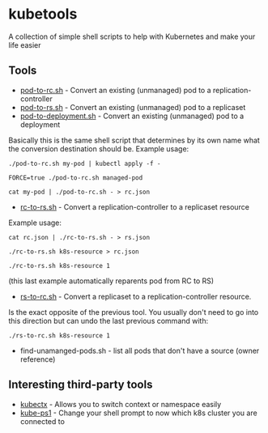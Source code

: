 # kubetools
A collection of simple shell scripts to help with Kubernetes and make your life easier

## Tools

* [pod-to-rc.sh](./pod-to-rc.sh) - Convert an existing (unmanaged) pod to a replication-controller
* [pod-to-rs.sh](./pod-to-rs.sh) - Convert an existing (unmanaged) pod to a replicaset
* [pod-to-deployment.sh](./pod-to-deployment.sh) - Convert an existing (unmanaged) pod to a deployment

Basically this is the same shell script that determines by its own name what the conversion destination should be.
Example usage:

```
./pod-to-rc.sh my-pod | kubectl apply -f -
```
```
FORCE=true ./pod-to-rc.sh managed-pod
```
```
cat my-pod | ./pod-to-rc.sh - > rc.json
```

* [rc-to-rs.sh](./rc-to-rs.sh) - Convert a replication-controller to a replicaset resource

Example usage:

```
cat rc.json | ./rc-to-rs.sh - > rs.json
```
```
./rc-to-rs.sh k8s-resource > rc.json
```
```
./rc-to-rs.sh k8s-resource 1
```
(this last example automatically reparents pod from RC to RS)

* [rs-to-rc.sh](./rs-to-rc.sh) - Convert a replicaset to a replication-controller resource.

Is the exact opposite of the previous tool. You usually don't need to go into this direction but can undo the last previous 
command with:

```
./rs-to-rc.sh k8s-resource 1
```

* find-unamanged-pods.sh - list all pods that don't have a source (owner reference)

## Interesting third-party tools

* [kubectx](https://github.com/ahmetb/kubectx) - Allows you to switch context or namespace easily
* [kube-ps1](https://github.com/jonmosco/kube-ps1) - Change your shell prompt to now which k8s cluster you are connected to

